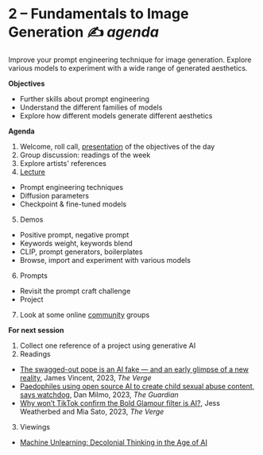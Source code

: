 # 2 – Fundamentals to Image Generation ✍️ _agenda_
Improve your prompt engineering technique for image generation. Explore various models to experiment with a wide range of generated aesthetics.

**Objectives**

- Further skills about prompt engineering
- Understand the different families of models
- Explore how different models generate different aesthetics

**Agenda**

1. Welcome, roll call, [presentation](https://docs.google.com/presentation/d/1K3xU3dlu8FJbCR2Z-5jT5ImYxVej11xbVsv5_02LEDQ/edit?usp=sharing) of the objectives of the day
2. Group discussion: readings of the week
3. Explore artists' references
4. [Lecture]()
  - Prompt engineering techniques
  - Diffusion parameters
  - Checkpoint & fine-tuned models
5. Demos
  - Positive prompt, negative prompt
  - Keywords weight, keywords blend
  - CLIP, prompt generators, boilerplates
  - Browse, import and experiment with various models
6. Prompts
  - Revisit the prompt craft challenge
  - Project
7. Look at some online [community](../resources/community.md) groups

**For next session**

1. Collect one reference of a project using generative AI
2. Readings
  - [The swagged-out pope is an AI fake — and an early glimpse of a new reality](https://www.theverge.com/2023/3/27/23657927/ai-pope-image-fake-midjourney-computer-generated-aesthetic), James Vincent, 2023, _The Verge_
  - [Paedophiles using open source AI to create child sexual abuse content, says watchdog](https://www.theguardian.com/society/2023/sep/12/paedophiles-using-open-source-ai-to-create-child-sexual-abuse-content-says-watchdog), Dan Milmo, 2023, _The Guardian_
  - [Why won’t TikTok confirm the Bold Glamour filter is AI?](https://www.theverge.com/2023/3/2/23621751/bold-glamour-tiktok-face-filter-beauty-ai-ar-body-dismorphia), Jess Weatherbed and Mia Sato, 2023, _The Verge_
3. Viewings
  - [Machine Unlearning: Decolonial Thinking in the Age of AI](https://www.youtube.com/watch?v=6vMKJPLNfAE)
